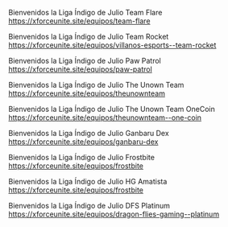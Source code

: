 Bienvenidos la Liga Índigo de Julio Team Flare
https://xforceunite.site/equipos/team-flare

Bienvenidos la Liga Índigo de Julio Team Rocket
https://xforceunite.site/equipos/villanos-esports--team-rocket

Bienvenidos la Liga Índigo de Julio Paw Patrol
https://xforceunite.site/equipos/paw-patrol

Bienvenidos la Liga Índigo de Julio The Unown Team
https://xforceunite.site/equipos/theunownteam

Bienvenidos la Liga Índigo de Julio The Unown Team OneCoin
https://xforceunite.site/equipos/theunownteam--one-coin

Bienvenidos la Liga Índigo de Julio Ganbaru Dex
https://xforceunite.site/equipos/ganbaru-dex


Bienvenidos la Liga Índigo de Julio Frostbite
https://xforceunite.site/equipos/frostbite

Bienvenidos la Liga Índigo de Julio HG Amatista
https://xforceunite.site/equipos/frostbite

Bienvenidos la Liga Índigo de Julio DFS Platinum
https://xforceunite.site/equipos/dragon-flies-gaming--platinum


